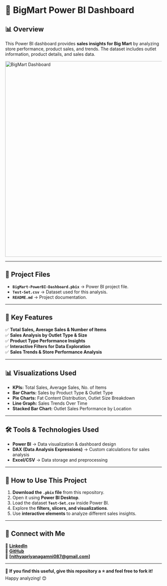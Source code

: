 # 🛒 BigMart Power BI Dashboard

## 📊 Overview
This Power BI dashboard provides **sales insights for Big Mart** by analyzing store performance, product sales, and trends. The dataset includes outlet information, product details, and sales data.

<img width="629" alt="BigMart Dashboard" src="https://github.com/user-attachments/assets/2aa54f20-0000-405c-a1f1-1c67079905c6" />

---

## 📂 Project Files
- **`BigMart-PowerBI-Dashboard.pbix`** → Power BI project file.
- **`Test-Set.csv`** → Dataset used for this analysis.
- **`README.md`** → Project documentation.

---

## 📌 Key Features
✅ **Total Sales, Average Sales & Number of Items**  
✅ **Sales Analysis by Outlet Type & Size**  
✅ **Product Type Performance Insights**  
✅ **Interactive Filters for Data Exploration**  
✅ **Sales Trends & Store Performance Analysis**  

---

## 📊 Visualizations Used
- **KPIs:** Total Sales, Average Sales, No. of Items
- **Bar Charts:** Sales by Product Type & Outlet Type
- **Pie Charts:** Fat Content Distribution, Outlet Size Breakdown
- **Line Graph:** Sales Trends Over Time
- **Stacked Bar Chart:** Outlet Sales Performance by Location

---

## 🛠 Tools & Technologies Used
- **Power BI** → Data visualization & dashboard design
- **DAX (Data Analysis Expressions)** → Custom calculations for sales analysis
- **Excel/CSV** → Data storage and preprocessing

---

## 🔗 How to Use This Project
1. **Download the `.pbix` file** from this repository.
2. Open it using **Power BI Desktop**.
3. Load the dataset **`Test-Set.csv`** inside Power BI.
4. Explore the **filters, slicers, and visualizations**.
5. Use **interactive elements** to analyze different sales insights.

---

## 📢 Connect with Me
👋 **[LinkedIn](https://www.linkedin.com/in/nithya-priya-nagamani-95303720a)**  
🐙 **[GitHub](https://github.com/NithyaPriyaNagamani)**  
📧 **[nithyapriyanagamni087@gmail.com]**

---

🚀 **If you find this useful, give this repository a ⭐ and feel free to fork it!**  
Happy analyzing! 😊
